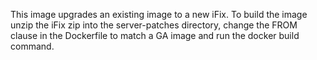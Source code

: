 This image upgrades an existing image to a new iFix. To build the image
unzip the iFix zip into the server-patches directory, change the FROM clause
in the Dockerfile to match a GA image and run the docker build command.
